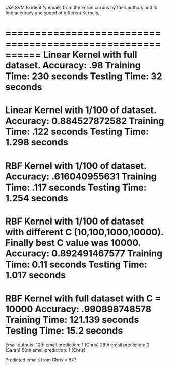 Use SVM to identify emails from the Enron corpus by their authors and to find accuracy and speed of different Kernels.

==========================================================
Linear Kernel with full dataset.
Accuracy: .98
Training Time: 230 seconds
Testing Time: 32 seconds
==========================================================
Linear Kernel with 1/100 of dataset.
Accuracy: 0.884527872582
Training Time: .122 seconds
Testing Time: 1.298 seconds
==========================================================
RBF Kernel with 1/100 of dataset.
Accuracy: .616040955631
Training Time: .117 seconds
Testing Time: 1.254 seconds
==========================================================
RBF Kernel with 1/100 of dataset with different C (10,100,1000,10000).
Finally best C value was 10000.
Accuracy: 0.892491467577
Training Time: 0.11 seconds
Testing Time: 1.017 seconds
==========================================================
RBF Kernel with full dataset with C = 10000
Accuracy: .990898748578
Training Time: 121.139 seconds
Testing Time: 15.2 seconds
==========================================================
Email outputs:
10th email prediction: 1 (Chris)
26th email prediction: 0 (Sarah)
50th email prediction: 1 (Chris)

Predicted emails from Chris = 877
